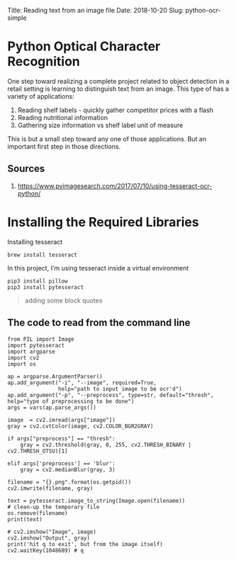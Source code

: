 Title: Reading text from an image file
Date: 2018-10-20
Slug: python-ocr-simple

# Python Optical Character Recognition

One step toward realizing a complete project related to object detection in a retail setting is learning to distinguish text from an image. This type of has a variety of applications:

1. Reading shelf labels - quickly gather competitor prices with a flash
1. Reading nutritional information
1. Gathering size information vs shelf label unit of measure

This is but a small step toward any one of those applications. But an important first step in those directions.


## Sources
1. https://www.pyimagesearch.com/2017/07/10/using-tesseract-ocr-python/

# Installing the Required Libraries
Installing tesseract    
```
brew install tesseract
```

In this project, I'm using tesseract inside a virtual environment
```
pip3 install pillow
pip3 install pytesseract
```

> adding some block quotes

## The code to read from the command line

```
from PIL import Image
import pytesseract
import argparse
import cv2
import os

ap = argparse.ArgumentParser()
ap.add_argument("-i", "--image", required=True, 
                help="path to input image to be ocr'd")
ap.add_argument("-p", "--preprocess", type=str, default="thresh", help="type of preprocessing to be done")
args = vars(ap.parse_args())

image  = cv2.imread(args["image"])
gray = cv2.cvtColor(image, cv2.COLOR_BGR2GRAY)

if args["preprocess"] == "thresh":
    gray = cv2.threshold(gray, 0, 255, cv2.THRESH_BINARY | cv2.THRESH_OTSU)[1]

elif args['preprocess'] == 'blur':
    gray = cv2.medianBlur(gray, 3)

filename = "{}.png".format(os.getpid())
cv2.imwrite(filename, gray)

text = pytesseract.image_to_string(Image.open(filename))
# clean-up the temporary file
os.remove(filename)
print(text)

# cv2.imshow("Image", image)
cv2.imshow("Output", gray)
print('hit q to exit', but from the image itself)
cv2.waitKey(1048689) # q
```